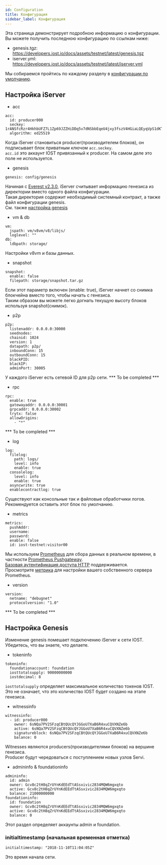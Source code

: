 ```yaml
---
id: Configuration
title: Конфигурация
sidebar_label: Конфигурация
---
```


Эта страница демонстрирует подробною информацию о конфигурации.
Вы можете получить последнюю конфигурацию по ссылкам ниже:

- genesis.tgz: https://developers.iost.io/docs/assets/testnet/latest/genesis.tgz
- iserver.yml: https://developers.iost.io/docs/assets/testnet/latest/iserver.yml

Мы собираемся пройтись по каждому разделу в [конфигурации по умолчанию](https://github.com/iost-official/go-iost/tree/master/config).

## Настройка iServer

- acc

```
acc:
  id: producer000
  seckey: 1rANSfcRzr4HkhbUFZ7L1Zp69JZZHiDDq5v7dNSbbEqeU4jxy3fszV4HGiaLQEyqVpS1dKT9g7zCVRxBVzuiUzB
  algorithm: ed25519
```

Когда iServer становиться producer(производителем блоков), он подписывает блок приватным ключом `acc.seckey`.   
`acc.id` это аккаунт IOST привязанный к producer.
На самом деле это поле не используется.

- genesis

```
genesis: config/genesis
```

Начиная с [Everest v2.3.0](https://github.com/iost-official/go-iost/releases/tag/everest-v2.3.0), iServer считывает информацию генезиса из директории вместо одного файла конфигурации.   
Такая директория содержит необходимый системный контракт, а также файл конфигурации genesis.   
См. также [настройка genesis](#config-genesis)

- vm & db

```
vm:
  jspath: vm/v8vm/v8/libjs/
  loglevel: ""
db:
  ldbpath: storage/
```

Настройки v8vm и базы данных.

- snapshot

```
snapshot:
  enable: false
  filepath: storage/snapshot.tar.gz
```

Если этот параметр включен (enable: true), iServer начнет со снимка блокчейна вместо того, чтобы начать с генезиса.   
Таким образом вы можете легко догнать текущую высоту блоков используя snapshot(снимок).

- p2p

```
p2p:
  listenaddr: 0.0.0.0:30000
  seednodes:
  chainid: 1024
  version: 1
  datapath: p2p/
  inboundConn: 15
  outboundConn: 15
  blackPID:
  blackIP:
  adminPort: 30005
```

У каждого iServer есть сетевой ID для p2p сети.
*** To be completed ***

- rpc

```
rpc:
  enable: true
  gatewayaddr: 0.0.0.0:30001
  grpcaddr: 0.0.0.0:30002
  trytx: false
  allowOrigins:
    - "*"
```

*** To be completed ***

- log

```
log:
  filelog:
    path: logs/
    level: info
    enable: true
  consolelog:
    level: info
    enable: true
  asyncwrite: true
  enablecontractlog: true
```

Существуют как консольные так и файловые обработчики логов.
Рекомендуется оставить этот блок по умолчанию.

- metrics

```
metrics:
  pushAddr:
  username:
  password:
  enable: false
  id: iost-testnet:visitor00
```

Мы используем [Prometheus](https://prometheus.io/) для сбора данных в реальном времени, в частности [Prometheus Pushgateway](https://github.com/prometheus/pushgateway).   
[Базовая аутентификация доступа HTTP](https://en.wikipedia.org/wiki/Basic_access_authentication) поддерживается.   
Просмотрите [метрика](4-running-iost-node/Metrics.md) для настройки вашего собственного сервера Prometheus.

- version

```
version:
  netname: "debugnet"
  protocolversion: "1.0"
```

*** To be completed ***

## Настройка Genesis

Изменение genesis помешает подключению iServer к сети IOST.   
Убедитесь, что вы знаете, что делаете.

- tokeninfo

```
tokeninfo:
  foundationaccount: foundation
  iosttotalsupply: 90000000000
  iostdecimal: 8
```

`iosttotalsupply` определяет максимальное количество токенов IOST.
Это не означает, что это количество IOST будет создано на этапе генезиса.

- witnessinfo

```
witnessinfo:
  - id: producer000
    owner: 6sNQa7PV2SFzqCBtQUcQYJGGoU7XaB6R4xuCQVXNZe6b
    active: 6sNQa7PV2SFzqCBtQUcQYJGGoU7XaB6R4xuCQVXNZe6b
    signatureblock: 6sNQa7PV2SFzqCBtQUcQYJGGoU7XaB6R4xuCQVXNZe6b
    balance: 0
```

Witnesses являются producers(производителями блоков) на вершине генезиса.   
Producer будут чередоваться с поступлением новых узлов Servi.

- admininfo & foundationinfo

```
admininfo:
  id: admin
  owner: Gcv8c2tH8qZrUYnKdEEdTtASsxivic2834MQW6mgxqto
  active: Gcv8c2tH8qZrUYnKdEEdTtASsxivic2834MQW6mgxqto
  balance: 21000000000
foundationinfo:
  id: foundation
  owner: Gcv8c2tH8qZrUYnKdEEdTtASsxivic2834MQW6mgxqto
  active: Gcv8c2tH8qZrUYnKdEEdTtASsxivic2834MQW6mgxqto
  balance: 0
```

Этот раздел определяет аккаунты admin и foundation.

### initialtimestamp (начальная временная отметка)

```
initialtimestamp: "2018-11-10T11:04:05Z"
```

Это время начала сети.
